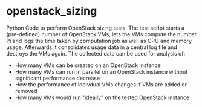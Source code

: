 openstack_sizing
================

Python Code to perform OpenStack sizing tests. 
The test script starts a (pre-defined) number of OpenStack VMs, lets the VMs compute the number Pi and logs the time taken by computation job as well as CPU and memory usage. Afterwards it consolidates usage data in a central log file and destroys the VMs again.
The collected data can be used for analysis of:
* How many VMs can be created on an OpenStack instance
* How many VMs can run in parallel on an OpenStack instance without significant performance decrease
* How the performance of indivdual VMs changes if VMs are added or removed
* How many VMs would run "ideally" on the tested OpenStack instance
